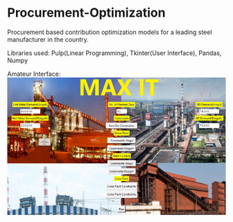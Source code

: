 # Procurement-Optimization

Procurement based contribution optimization models for a leading steel manufacturer in the country.

Libraries used: Pulp(Linear Programming), Tkinter(User Interface), Pandas, Numpy

Amateur Interface:
![](maxit.jpg)

